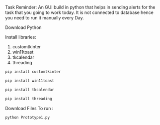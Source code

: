 Task Reminder: An GUI build in python that helps in sending alerts for the task that you going to work today. It is not connected to database hence you need to run it manually every Day. 

Download Python 

Install libraries:
1. customtkinter
2. win11toast 
3. tkcalendar 
4. threading
```python
pip install customtkinter
```
```python
pip install win11toast
```
```python
pip install tkcalendar
```
```python
pip install threading
```

Download Files
To run :
```python
python Prototype1.py
```

